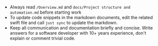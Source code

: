 * Always read `/Overview.md` and `docs/Project structure and automation.md` before starting work
* To update code snippets in the markdown documents, edit the related swift file and call `just sync` to update the markdown.
* Keep all communication and documentation briefly and concise. Write answers for a software developer with 10+ years experience, don't explain or comment trivial code.